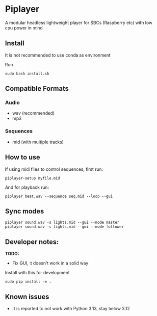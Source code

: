 # Piplayer
A modular headless lightweight player for SBCs (Raspberry etc) with low cpu power in mind


## Install

It is not recommended to use conda as environment

Run
```
sudo bash install.sh
```

## Compatible Formats

### Audio

- wav (recommended)
- mp3

### Sequences

- mid (with multiple tracks)


## How to use

If using midi files to control sequences, first run:

```
piplayer-setup myfile.mid
```

And for playback run:

```
piplayer beat.wav --sequence seq.mid --loop --gui
```

## Sync modes
```
piplayer sound.wav -s lights.mid --gui --mode master
piplayer sound.wav -s lights.mid --gui --mode follower
```

## Developer notes:

**TODO:**
- Fix GUI, it doesn't work in a solid way

Install with this for development
```
sudo pip install -e .
```

## Known issues
- It is reported to not work with Python 3.13, stay below 3.12
